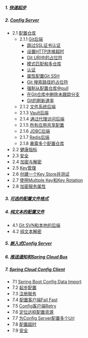 
##### 1. [快速起步](https://docs.spring.io/spring-cloud-config/docs/current/reference/html/#_quick_start)
##### 2. [Config Server](https://docs.spring.io/spring-cloud-config/docs/current/reference/html/#_spring_cloud_config_server)
- 2.1 [配置仓库](https://docs.spring.io/spring-cloud-config/docs/current/reference/html/#_environment_repository)
    + 2.1.1 [Git后端](https://docs.spring.io/spring-cloud-config/docs/current/reference/html/#_git_backend)
        - [跳过SSL证书认证](https://docs.spring.io/spring-cloud-config/docs/current/reference/html/#_skipping_ssl_certificate_validation)
        - [设置HTTP连接超时](https://docs.spring.io/spring-cloud-config/docs/current/reference/html/#_setting_http_connection_timeout)
        - [Git URI中的占位符](https://docs.spring.io/spring-cloud-config/docs/current/reference/html/#_placeholders_in_git_uri)
        - [模式匹配和多仓库](https://docs.spring.io/spring-cloud-config/docs/current/reference/html/#_pattern_matching_and_multiple_repositories)
        - [认证](https://docs.spring.io/spring-cloud-config/docs/current/reference/html/#_authentication)
        - [属性配置Git SSH](https://docs.spring.io/spring-cloud-config/docs/current/reference/html/#_git_ssh_configuration_using_properties)
        - [Git 搜索路径的占位符](https://docs.spring.io/spring-cloud-config/docs/current/reference/html/#_placeholders_in_git_search_paths)
        - [强制从配置仓库中pull](https://docs.spring.io/spring-cloud-config/docs/current/reference/html/#_force_pull_in_git_repositories)
        - [在Git仓库中删除未跟踪分支](https://docs.spring.io/spring-cloud-config/docs/current/reference/html/#_deleting_untracked_branches_in_git_repositories)
        - [Git的刷新速率](https://docs.spring.io/spring-cloud-config/docs/current/reference/html/#_git_refresh_rate)
    + 2.1.2 [文件系统后端](https://docs.spring.io/spring-cloud-config/docs/current/reference/html/#_file_system_backend)
    + 2.1.3 [Vault后端](https://docs.spring.io/spring-cloud-config/docs/current/reference/html/#vault-backend)
    + 2.1.4 [通过代理访问后端](https://docs.spring.io/spring-cloud-config/docs/current/reference/html/#_accessing_backends_through_a_proxy)
    + 2.1.5 [所有应用共享配置](https://docs.spring.io/spring-cloud-config/docs/current/reference/html/#_sharing_configuration_with_all_applications)
    + 2.1.6 [JDBC后端](https://docs.spring.io/spring-cloud-config/docs/current/reference/html/#_jdbc_backend)
    + 2.1.7 [Redis后端](https://docs.spring.io/spring-cloud-config/docs/current/reference/html/#_redis_backend)
    + 2.1.8 [暴露多个配置仓库](https://docs.spring.io/spring-cloud-config/docs/current/reference/html/#composite-environment-repositories)
- 2.2 [健康指标](https://docs.spring.io/spring-cloud-config/docs/current/reference/html/#_health_indicator)
- 2.3 [安全](https://docs.spring.io/spring-cloud-config/docs/current/reference/html/#_security)
- 2.4 [加密与解密](https://docs.spring.io/spring-cloud-config/docs/current/reference/html/#_encryption_and_decryption)
- 2.5 [Key管理](https://docs.spring.io/spring-cloud-config/docs/current/reference/html/#_key_management)
- 2.6 [创建一个Key Store并测试](https://docs.spring.io/spring-cloud-config/docs/current/reference/html/#_creating_a_key_store_for_testing)
- 2.7 [使用Multiple Key和Key Rotation](https://docs.spring.io/spring-cloud-config/docs/current/reference/html/#_using_multiple_keys_and_key_rotation)
- 2.8 [加密服务属性](https://docs.spring.io/spring-cloud-config/docs/current/reference/html/#_serving_encrypted_properties)
##### 3. [可选的配置文件格式](https://docs.spring.io/spring-cloud-config/docs/current/reference/html/#_serving_alternative_formats)
##### 4. [纯文本的配置文件](https://docs.spring.io/spring-cloud-config/docs/current/reference/html/#_serving_plain_text)
- 4.1 [Git,SVN和本地的后端](https://docs.spring.io/spring-cloud-config/docs/current/reference/html/#spring-cloud-config-serving-plain-text-git-svn-native-backends)
- 4.2 [纯文本解密](https://docs.spring.io/spring-cloud-config/docs/current/reference/html/#_decrypting_plain_text)
##### 5. [嵌入式Config Server](https://docs.spring.io/spring-cloud-config/docs/current/reference/html/#_embedding_the_config_server)
##### 6. [推送通知和Spring Cloud Bus](https://docs.spring.io/spring-cloud-config/docs/current/reference/html/#_push_notifications_and_spring_cloud_bus)
##### 7. [Spring Cloud Config Client](https://docs.spring.io/spring-cloud-config/docs/current/reference/html/#_spring_cloud_config_client)
- 7.1 [Spring Boot Config Data Import](https://docs.spring.io/spring-cloud-config/docs/current/reference/html/#config-data-import)
- 7.2 [起步配置](https://docs.spring.io/spring-cloud-config/docs/current/reference/html/#config-first-bootstrap)
- 7.3 [注册服务](https://docs.spring.io/spring-cloud-config/docs/current/reference/html/#discovery-first-bootstrap)
- 7.4 [配置客户端Fail Fast](https://docs.spring.io/spring-cloud-config/docs/current/reference/html/#config-client-fail-fast)
- 7.5 [Config客户端Retry](https://docs.spring.io/spring-cloud-config/docs/current/reference/html/#config-client-retry)
- 7.6 [定位远程配置资源](https://docs.spring.io/spring-cloud-config/docs/current/reference/html/#_locating_remote_configuration_resources)
- 7.7 [为Config Server配置多个Url](https://docs.spring.io/spring-cloud-config/docs/current/reference/html/#_specifying_multiple_urls_for_the_config_server)
- 7.8 [配置超时](https://docs.spring.io/spring-cloud-config/docs/current/reference/html/#_configuring_timeouts)
- 7.9 [安全](https://docs.spring.io/spring-cloud-config/docs/current/reference/html/#_security_2)

